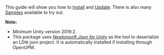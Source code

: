 This guide will show you how to [Install](Install.md) and [Update](Update.md). There is also many [Samples](Sample.md) available to try out.
<br/>

**Note:** 
- *Minimum* Unity version 2019.2.
- This package uses [*Newtonsoft.Json for Unity*](https://github.com/jilleJr/Newtonsoft.Json-for-Unity) as the tool to deserialize an LDtk json project. It is automatically installed if installing through OpenUPM.
